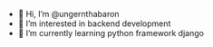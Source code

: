 - 👋 Hi, I’m @ungernthabaron
- 👀 I’m interested in backend development 
- 🌱 I’m currently learning python framework django


<!---
ungernthabaron/ungernthabaron is a ✨ special ✨ repository because its `README.md` (this file) appears on your GitHub profile.
You can click the Preview link to take a look at your changes.
--->
